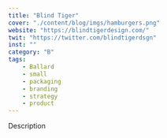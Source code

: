 ```yaml
---
title: "Blind Tiger"
cover: "./content/blog/imgs/hamburgers.png"
website: "https://blindtigerdesign.com/"
twit: "https://twitter.com/blindtigerdsgn"
inst: ""
category: "B"
tags:
    - Ballard
    - small
    - packaging
    - branding
    - strategy
    - product
---
```


Description
